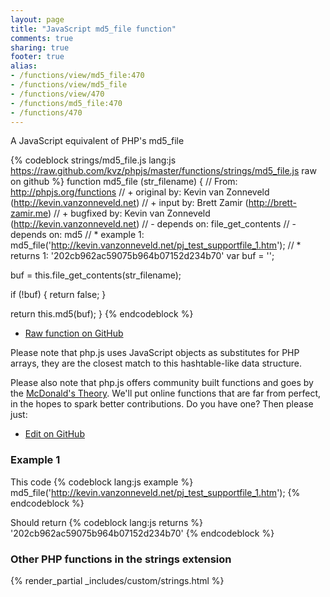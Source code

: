 ```yaml
---
layout: page
title: "JavaScript md5_file function"
comments: true
sharing: true
footer: true
alias:
- /functions/view/md5_file:470
- /functions/view/md5_file
- /functions/view/470
- /functions/md5_file:470
- /functions/470
---
```

<!-- Generated by Rakefile:build -->
A JavaScript equivalent of PHP's md5_file

{% codeblock strings/md5_file.js lang:js https://raw.github.com/kvz/phpjs/master/functions/strings/md5_file.js raw on github %}
function md5_file (str_filename) {
  // From: http://phpjs.org/functions
  // +   original by: Kevin van Zonneveld (http://kevin.vanzonneveld.net)
  // +      input by: Brett Zamir (http://brett-zamir.me)
  // +   bugfixed by: Kevin van Zonneveld (http://kevin.vanzonneveld.net)
  // -    depends on: file_get_contents
  // -    depends on: md5
  // *     example 1: md5_file('http://kevin.vanzonneveld.net/pj_test_supportfile_1.htm');
  // *     returns 1: '202cb962ac59075b964b07152d234b70'
  var buf = '';

  buf = this.file_get_contents(str_filename);

  if (!buf) {
    return false;
  }

  return this.md5(buf);
}
{% endcodeblock %}

 - [Raw function on GitHub](https://github.com/kvz/phpjs/blob/master/functions/strings/md5_file.js)

Please note that php.js uses JavaScript objects as substitutes for PHP arrays, they are 
the closest match to this hashtable-like data structure. 

Please also note that php.js offers community built functions and goes by the 
[McDonald's Theory](https://medium.com/what-i-learned-building/9216e1c9da7d). We'll put online 
functions that are far from perfect, in the hopes to spark better contributions. 
Do you have one? Then please just: 

 - [Edit on GitHub](https://github.com/kvz/phpjs/edit/master/functions/strings/md5_file.js)

### Example 1
This code
{% codeblock lang:js example %}
md5_file('http://kevin.vanzonneveld.net/pj_test_supportfile_1.htm');
{% endcodeblock %}

Should return
{% codeblock lang:js returns %}
'202cb962ac59075b964b07152d234b70'
{% endcodeblock %}


### Other PHP functions in the strings extension
{% render_partial _includes/custom/strings.html %}
